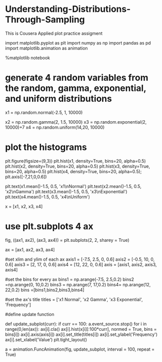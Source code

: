 # Understanding-Distributions-Through-Sampling
This is Cousera Applied plot practice assigment


import matplotlib.pyplot as plt
import numpy as np
import pandas as pd
import matplotlib.animation as animation

%matplotlib notebook

# generate 4 random variables from the random, gamma, exponential, and uniform distributions
x1 = np.random.normal(-2.5, 1, 10000)

x2 = np.random.gamma(2, 1.5, 10000)
x3 = np.random.exponential(2, 10000)+7
x4 = np.random.uniform(14,20, 10000)


# plot the histograms
plt.figure(figsize=(9,3))
plt.hist(x1, density=True, bins=20, alpha=0.5)
plt.hist(x2, density=True, bins=20, alpha=0.5)
plt.hist(x3, density=True, bins=20, alpha=0.5)
plt.hist(x4, density=True, bins=20, alpha=0.5);
plt.axis([-7,21,0,0.6])

plt.text(x1.mean()-1.5, 0.5, 'x1\nNormal')
plt.text(x2.mean()-1.5, 0.5, 'x2\nGamma')
plt.text(x3.mean()-1.5, 0.5, 'x3\nExponential')
plt.text(x4.mean()-1.5, 0.5, 'x4\nUniform')




x = [x1, x2, x3, x4]

# use plt.subplots 4 ax
fig, ((ax1, ax2), (ax3, ax4)) = plt.subplots(2, 2, sharey = True)

ax = [ax1, ax2, ax3, ax4]

#set  xlim and ylim of each ax
axis1 = [-7.5, 2.5, 0, 0.6]
axis2 = [-0.5, 10, 0, 0.6]
axis3 = [2, 17, 0, 0.6]
axis4 = [12, 22, 0, 0.6]
axis = [axis1, axis2, axis3, axis4]

#set the bins for every ax
bins1 = np.arange(-7.5, 2.5,0.2)
bins2 =np.arange(0, 10,0.2)
bins3 = np.arange(7, 17,0.2)
bins4= np.arange(12, 22,0.2)
bins =[bins1,bins2,bins3,bins4]

#set the ax's title
titles = ['x1 Normal', 'x2 Gamma', 'x3 Exponential', 'Frequency']

#define  update function 

def update_subplot(curr):
    if curr == 100:
        a.event_source.stop()
    for i in range(0,len(ax)):
        ax[i].cla()
        ax[i].hist(x[i][:100*curr], normed = True, bins = bins[i])
        ax[i].axis(axis[i])
        ax[i].set_title(titles[i])
        ax[i].set_ylabel('Frequency')
        ax[i].set_xlabel('Value')
    plt.tight_layout()
        

a = animation.FuncAnimation(fig, update_subplot, interval = 100, repeat = True)
